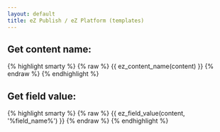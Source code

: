 ```yaml
---
layout: default
title: eZ Publish / eZ Platform (templates)
---
```


## Get content name: ##

{% highlight smarty %}
{% raw %}
{{ ez_content_name(content) }}
{% endraw %}
{% endhighlight %}

## Get field value: ##

{% highlight smarty %}
{% raw %}
{{ ez_field_value(content, '%field_name%') }}
{% endraw %}
{% endhighlight %}
